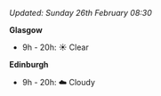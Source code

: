 *Updated: Sunday 26th February 08:30*

**Glasgow**

* 9h - 20h: :sunny: Clear

**Edinburgh**

* 9h - 20h: :cloud: Cloudy
